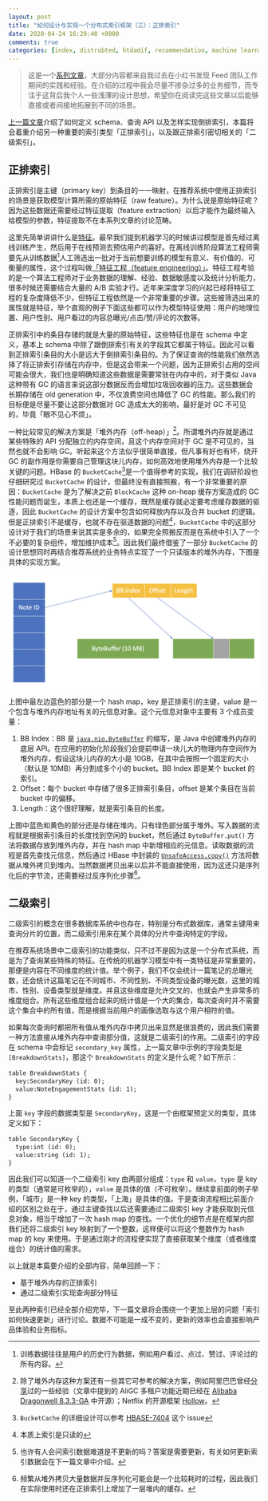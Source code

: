 ```yaml
---
layout: post
title: "如何设计与实现一个分布式索引框架（三）：正排索引"
date: 2020-04-24 16:29:40 +0800
comments: true
categories: [index, distrubted, htdadif, recommendation, machine learning]
---
```


> 这是一个[系列文章](/categories/htdadif/)，大部分内容都来自我过去在小红书发现 Feed 团队工作期间的实践和经验。在介绍的过程中我会尽量不掺杂过多的业务细节，而专注于这背后我个人一些浅薄的设计思想，希望你在阅读完这些文章以后能够直接或者间接地拓展到不同的场景。

[上一篇文章](/2020/04/22/how-to-design-a-distributed-index-framework-part-2/)介绍了如何定义 schema、查询 API 以及怎样实现倒排索引，本篇将会着重介绍另一种重要的索引类型「正排索引」，以及跟正排索引密切相关的「二级索引」。

<!-- more -->

## 正排索引

正排索引是主键（primary key）到条目的一一映射，在推荐系统中使用正排索引的场景是获取模型计算所需的原始特征（raw feature）。为什么说是原始特征呢？因为这些数据还需要经过特征提取（feature extraction）以后才能作为最终输入给模型的参数，特征提取不在本系列文章的讨论范畴。

这里先简单讲讲什么是<a href="https://en.wikipedia.org/wiki/Feature_(machine_learning)">特征</a>。最早我们提到机器学习的时候讲过模型是首先经过离线训练产生，然后用于在线预测去预估用户的喜好。在离线训练阶段算法工程师需要先从训练数据[^1]人工筛选出一批对于当前想要训练的模型有意义、有价值的、可衡量的属性，这个过程叫做[「特征工程（feature engineering）」](https://en.wikipedia.org/wiki/Feature_engineering)。特征工程考验的是一个算法工程师对于业务数据的理解、经验、数据敏感度以及统计分析能力，很多时候还需要结合大量的 A/B 实验才行。近年来深度学习的兴起已经将特征工程的复杂度降低不少，但特征工程依然是一个非常重要的步骤。这些被筛选出来的属性就是特征，举个直观的例子下面这些都可以作为模型特征使用：用户的地理位置、用户性别、用户看过的内容总曝光/点击/赞/评论的次数等。

正排索引中的条目存储的就是大量的原始特征，这些特征也是在 schema 中定义，基本上 schema 中除了跟倒排索引有关的字段其它都属于特征。因此可以看到正排索引条目的大小是远大于倒排索引条目的。为了保证查询的性能我们依然选择了将正排索引存储在内存中，但是这会带来一个问题，因为正排索引占用的空间可能会很大，我们也是明确知道这些数据是需要常驻在内存中的，对于类似 Java 这种带有 GC 的语言来说这部分数据反而会增加垃圾回收器的压力。这些数据会长期存储在 old generation 中，不仅浪费空间也降低了 GC 的性能。那么我们的目标便是尽量不要让这部分数据对 GC 造成太大的影响，最好是对 GC 不可见的，毕竟「眼不见心不烦」。

一种比较常见的解决方案是「堆外内存（off-heap）」[^2]。所谓堆外内存就是通过某些特殊的 API 分配独立的内存空间，且这个内存空间对于 GC 是不可见的，当然也就不会影响 GC。听起来这个方法似乎很简单直接，但凡事有好也有坏，绕开 GC 的副作用是你需要自己管理这块儿内存，如何高效地使用堆外内存是一个比较关键的问题。HBase 的 `BucketCache`[^3]是一个值得参考的实现，我们在调研阶段也仔细研究过 `BucketCache` 的设计，但最终没有直接照搬，有一个非常重要的原因：`BucketCache` 是为了解决之前 `BlockCache` 这种 on-heap 缓存方案造成的 GC 性能问题而诞生，本质上也还是一个缓存，既然是缓存就必定要考虑缓存数据的驱逐，因此 `BucketCache` 的设计方案中包含如何释放内存以及合并 bucket 的逻辑。但是正排索引不是缓存，也就不存在驱逐数据的问题[^4]，`BucketCache` 中的这部分设计对于我们的场景来说其实是多余的，如果完全照搬反而是在系统中引入了一个不必要的复杂组件，增加维护成本[^5]。因此我们最终借鉴了一部分 `BucketCache` 的设计思想同时再结合推荐系统的业务特点实现了一个只读版本的堆外内存，下图是具体的实现方案。

![off-heap design](/images/posts/off_heap_design.png)

上图中最左边蓝色的部分是一个 hash map，key 是正排索引的主键，value 是一个包含与堆外内存地址有关的元信息对象。这个元信息对象中主要有 3 个成员变量：

1. BB Index：BB 是 [`java.nio.ByteBuffer`](https://docs.oracle.com/javase/8/docs/api/java/nio/ByteBuffer.html) 的缩写，是 Java 中创建堆外内存的底层 API。在应用的初始化阶段我们会提前申请一块儿大的物理内存空间作为堆外内存，假设这块儿内存的大小是 10GB，在其中会按照一个固定的大小（默认是 10MB）再分割成多个小的 bucket。BB Index 即是某个 bucket 的索引。
2. Offset：每个 bucket 中存储了很多正排索引条目，offset 是某个条目在当前 bucket 中的偏移。
3. Length：这个很好理解，就是索引条目的长度。

上图中蓝色和黄色的部分还是存储在堆内，只有绿色部分属于堆外。写入数据的流程就是根据索引条目的长度找到空闲的 bucket，然后通过 `ByteBuffer.put()` 方法将数据存放到堆外内存，并在 hash map 中新增相应的元信息。读取数据的流程是首先查找元信息，然后通过 HBase 中封装的 [`UnsafeAccess.copy()`](https://github.com/apache/hbase/blob/master/hbase-common/src/main/java/org/apache/hadoop/hbase/util/UnsafeAccess.java) 方法将数据从堆外拷贝到堆内。当然数据拷贝出来以后并不能直接使用，因为这还只是序列化后的字节流，还需要经过反序列化步骤[^6]。

## 二级索引

二级索引的概念在很多数据库系统中也存在，特别是分布式数据库，通常主键用来查询分片的位置，而二级索引用来在某个具体的分片中查询特定的字段。

在推荐系统场景中二级索引的功能类似，只不过不是因为这是一个分布式系统，而是为了查询某些特殊的特征。在传统的机器学习模型中有一类特征是非常重要的，那便是内容在不同维度的统计值。举个例子，我们不仅会统计一篇笔记的总曝光数，还会统计这篇笔记在不同城市、不同性别、不同类型设备的曝光数，这里的城市、性别、设备类型就是维度。并且这些维度是允许交叉的，也就会产生非常多的维度组合。所有这些维度组合起来的统计值是一个大的集合，每次查询时并不需要这个集合中的所有值，而是根据当前用户的画像选取与这个用户相符的值。

如果每次查询时都把所有值从堆外内存中拷贝出来显然是很浪费的，因此我们需要一种方法直接从堆外内存中查询部分值，这就是二级索引的作用。二级索引的字段在 schema 中会标记 `secondary_key` 属性，上一篇文章中示例的字段类型是 `[BreakdownStats]`，那这个 `BreakdownStats` 的定义是什么呢？如下所示：

```
table BreakdownStats {
  key:SecondaryKey (id: 0);
  value:NoteEngagementStats (id: 1);
}
```

上面 `key` 字段的数据类型是 `SecondaryKey`，这是一个由框架预定义的类型，具体定义如下：

```
table SecondaryKey {
  type:int (id: 0);
  value:string (id: 1);
}
```

因此我们可以知道一个二级索引 key 由两部分组成：`type` 和 `value`，`type` 是 key 的类型（通常是可枚举的），`value` 是具体的值（不可枚举）。继续拿前面的例子举例，「城市」是一种 key 的类型，「上海」是具体的值。于是查询流程相比前面介绍的区别之处在于，通过主键查找以后还需要通过二级索引 key 才能获取到元信息对象，相当于增加了一次 hash map 的查找。一个优化的细节点是在框架内部我们还将二级索引 key 映射到了一个整数，这样便可以将这个整数作为 hash map 的 key 来使用。于是通过刚才的流程便实现了直接获取某个维度（或者维度组合）的统计值的需求。

以上就是本篇要介绍的全部内容，简单回顾一下：

- 基于堆外内存的正排索引
- 通过二级索引实现查询部分特征

至此两种索引已经全部介绍完毕，下一篇文章将会围绕一个更加上层的问题「索引如何快速更新」进行讨论。数据不可能是一成不变的，更新的效率也会直接影响产品体验和业务指标。

[^1]: 训练数据往往是用户的历史行为数据，例如用户看过、点过、赞过、评论过的所有内容。
[^2]: 除了堆外内存这种方案还有一些其它可参考的解决方案，例如阿里巴巴曾经[分享](https://blog.csdn.net/alitech2017/article/details/80133021)过的一些经验（文章中提到的 AliGC 多租户功能近期已经在 [Alibaba Dragonwell 8.3.3-GA](https://github.com/alibaba/dragonwell8/wiki/Alibaba-Dragonwell8-Release-Notes) 中开源）；Netflix 的开源框架 [Hollow](https://hollow.how/advanced-topics/#in-memory-data-layout)。
[^3]: `BucketCache` 的详细设计可以参考 [HBASE-7404](https://issues.apache.org/jira/browse/HBASE-7404) 这个 issue
[^4]: 本质上索引是只读的
[^5]: 也许有人会问索引数据难道是不更新的吗？答案是需要更新，有关如何更新索引数据会在下一篇文章中介绍。
[^6]: 频繁从堆外拷贝大量数据并反序列化可能会是一个比较耗时的过程，因此我们在实际使用时还在正排索引上增加了一层堆内的缓存。

